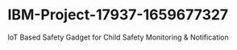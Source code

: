# IBM-Project-17937-1659677327
IoT Based Safety Gadget for Child Safety Monitoring &amp; Notification
